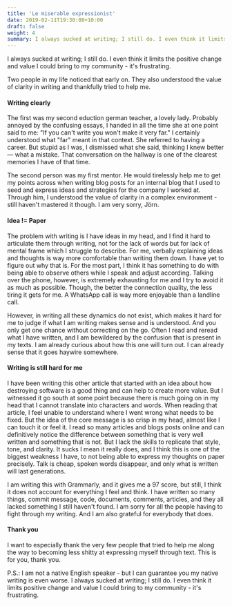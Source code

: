 ```yaml
---
title: 'Le miserable expressionist'
date: 2019-02-11T19:30:08+10:00
draft: false
weight: 4
summary: I always sucked at writing; I still do. I even think it limits positive change and value I could bring to my community - it's frustrating. 
---
```


I always sucked at writing; I still do. I even think it limits the positive change and value I could bring to my community - it's frustrating. 

Two people in my life noticed that early on. They also understood the value of clarity in writing and thankfully tried to help me. 

#### Writing clearly

The first was my second eduction german teacher, a lovely lady. Probably annoyed by the confusing essays, I handed in all the time she at one point said to me: "If you can't write you won't make it very far." I certainly understood what "far" meant in that context. She referred to having a career. But stupid as I was, I dismissed what she said, thinking I knew better — what a mistake. That conversation on the hallway is one of the clearest memories I have of that time.

The second person was my first mentor. He would tirelessly help me to get my points across when writing blog posts for an internal blog that I used to seed and express ideas and strategies for the company I worked at. Through him, I understood the value of clarity in a complex environment - still haven't mastered it though. I am very sorry, Jörn.

#### Idea != Paper

The problem with writing is I have ideas in my head, and I find it hard to articulate them through writing, not for the lack of words but for lack of mental frame which I struggle to describe. For me, verbally explaining ideas and thoughts is way more comfortable than writing them down. I have yet to figure out why that is. For the most part, I  think it has something to do with being able to observe others while I speak and adjust according. Talking over the phone, however, is extremely exhausting for me and I try to avoid it as much as possible. Though, the better the connection quality, the less tiring it gets for me. A WhatsApp call is way more enjoyable than a landline call.

However, in writing all these dynamics do not exist, which makes it hard for me to judge if what I am writing makes sense and is understood. And you only get one chance without correcting on the go. Often I read and reread what I have written, and I am bewildered by the confusion that is present in my texts. I am already curious about how this one will turn out. I can already sense that it goes haywire somewhere. 

#### Writing is still hard for me

I have been writing this other article that started with an idea about how destroying software is a good thing and can help to create more value. But I witnessed it go south at some point because there is much going on in my head that I cannot translate into characters and words. When reading that article, I feel unable to understand where I went wrong what needs to be fixed. But the idea of the core message is so crisp in my head, almost like I can touch it or feel it. 
I read so many articles and blogs posts online and can definitively notice the difference between something that is very well written and something that is not. But I lack the skills to replicate that style, tone, and clarity. It sucks I mean it really does, and I think this is one of the biggest weakness I have, to not being able to express my thoughts on paper precisely. Talk is cheap, spoken words disappear, and only what is written will last generations. 

I am writing this with Grammarly, and it gives me a 97 score, but still, I think it does not account for everything I feel and think.  I have written so many things, commit message, code, documents, comments, articles, and they all lacked something I still haven't found. I am sorry for all the people having to fight through my writing. And I am also grateful for everybody that does. 

#### Thank you

I want to especially thank the very few people that tried to help me along the way to becoming less shitty at expressing myself through text.  This is for you, thank you.

P.S.: I am not a native English speaker - but I can guarantee you my native writing is even worse. I always sucked at writing; I still do. I even think it limits positive change and value I could bring to my community - it's frustrating. 
